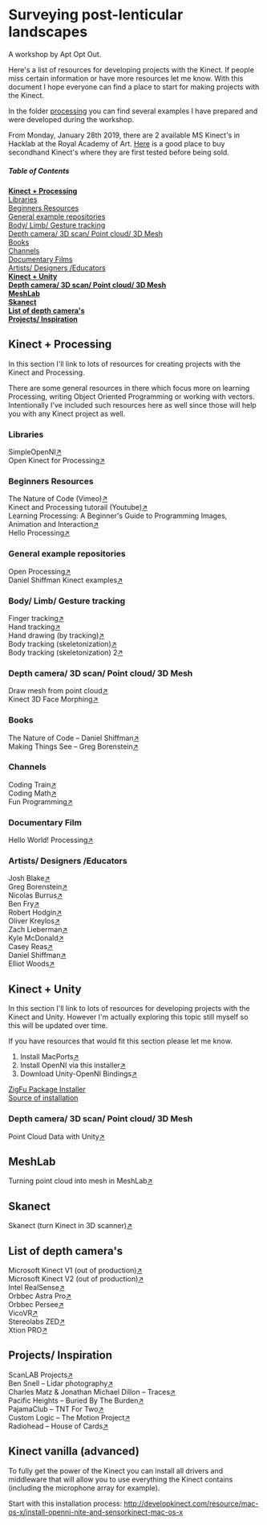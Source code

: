 # Surveying post-lenticular landscapes
A workshop by Apt Opt Out.

Here's a list of resources for developing projects with the Kinect. If people miss certain information or have more resources let me know. With this document I hope everyone can find a place to start for making projects with the Kinect.

In the folder [processing](https://github.com/aptoptout/surveying-post-lenticular-landscapes/tree/master/processing) you can find several examples I have prepared and were developed during the workshop.

From Monday, January 28th 2019, there are 2 available MS Kinect's in Hacklab at the Royal Academy of Art. [Here](https://www.gooxbox360.nl/xbox-360-accessoires-kopen/microsoft-kinect/) is a good place to buy secondhand Kinect's where they are first tested before being sold.

##### Table of Contents
**[Kinect + Processing](#kinectprocessing)**  
[Libraries](#processinglibraries)  
[Beginners Resources](#processingresources)  
[General example repositories](#processingexamplerepo)  
[Body/ Limb/ Gesture tracking](#bodylimbgesturetracking)  
[Depth camera/ 3D scan/ Point cloud/ 3D Mesh](#depthcamerapointcloudmesh)  
[Books](#processingbooksmagazines)  
[Channels](#processingchannels)  
[Documentary Films](#processingdocumentaryfilms)  
[Artists/ Designers /Educators](#processingartistsdesigners)  
**[Kinect + Unity](#kinectunity)**  
**[Depth camera/ 3D scan/ Point cloud/ 3D Mesh](#kinectdepthcamerapointcloudmesh)**  
**[MeshLab](#meshlab)**  
**[Skanect](#skanect)**  
**[List of depth camera's](#depthcameras)**  
**[Projects/ Inspiration](#projectsinspiration)**  


<a name="kinectprocessing"/>

## Kinect + Processing
In this section I'll link to lots of resources for creating projects with the Kinect and Processing.

There are some general resources in there which focus more on learning Processing, writing Object Oriented Programming or working with vectors. Intentionally I've included such resources here as well since those will help you with any Kinect project as well.

<a name="processinglibraries"/>

### Libraries

SimpleOpenNI[↗](https://github.com/totovr/SimpleOpenNI)  
Open Kinect for Processing[↗](https://github.com/shiffman/OpenKinect-for-Processing)  

<a name="processingresources"/>

### Beginners Resources

The Nature of Code (Vimeo)[↗](https://vimeo.com/channels/natureofcode)  
Kinect and Processing tutorail (Youtube)[↗](https://www.youtube.com/watch?v=QmVNgdapJJM&list=PLRqwX-V7Uu6ZMlWHdcy8hAGDy6IaoxUKf)  
Learning Processing: A Beginner's Guide to Programming Images, Animation and Interaction[↗](https://www.youtube.com/user/shiffman/playlists?sort=dd&shelf_id=2&view=50)  
Hello Processing[↗](https://hello.processing.org)  

<a name="processingexamplerepo"/>

### General example repositories

Open Processing[↗](https://www.openprocessing.org)  
Daniel Shiffman Kinect examples[↗](https://github.com/CodingTrain/website/tree/master/Tutorials/Processing/12_kinect)  

<a name="bodylimbgesturetracking"/>

### Body/ Limb/ Gesture tracking
Finger tracking[↗](https://github.com/atduskgreg/FingerTracker)  
Hand tracking[↗](https://forum.processing.org/two/discussion/18846/resolved-hand-tracking-with-kinect-processing)  
Hand drawing (by tracking)[↗](https://forum.processing.org/two/discussion/9553/hand-drawing-on-the-kinect)  
Body tracking (skeletonization)[↗](https://github.com/antoine1000/kinect-skeleton)  
Body tracking (skeletonization) 2[↗](http://urbanhonking.com/ideasfordozens/2011/02/16/skeleton-tracking-with-kinect-and-processing/)  

<a name="depthcamerapointcloudmesh"/>

### Depth camera/ 3D scan/ Point cloud/ 3D Mesh
Draw mesh from point cloud[↗](http://therandomlab.blogspot.com/2013/01/visualizing-kinects-3d-mesh-with.html)  
Kinect 3D Face Morphing[↗](http://developkinect.com/news/visual-effects/kinect-3d-face-morphing-processing-sketch)  

<a name="processingbooksmagazines"/>

### Books
The Nature of Code – Daniel Shiffman[↗](https://natureofcode.com/)  
Making Things See – Greg Borenstein[↗](http://www.hmangas.com/Electronica/Datasheets/Arduino/LIBROS%20Y%20MANUALES/[Making.Things.See(2012.01)].Greg.Borenstein.pdf)  

<a name="processingchannels"/>

### Channels
Coding Train[↗](https://www.youtube.com/channel/UCvjgXvBlbQiydffZU7m1_aw)  
Coding Math[↗](https://www.youtube.com/user/codingmath)  
Fun Programming[↗](https://funprogramming.org/)  

<a name="processingdocumentaryfilms"/>

### Documentary Film
Hello World! Processing[↗](https://vimeo.com/60735314)  

<a name="processingartistsdesigners"/>

### Artists/ Designers /Educators
Josh Blake[↗](http://nui.joshland.org/)  
Greg Borenstein[↗](http://gregborenstein.com/)  
Nicolas Burrus[↗](http://nicolas.burrus.name/)  
Ben Fry[↗](https://benfry.com/)  
Robert Hodgin[↗](http://roberthodgin.com/)  
Oliver Kreylos[↗](http://doc-ok.org/)  
Zach Lieberman[↗](https://www.instagram.com/zach.lieberman/)  
Kyle McDonald[↗](http://kylemcdonald.net/)  
Casey Reas[↗](http://reas.com/)  
Daniel Shiffman[↗](https://shiffman.net/)  
Elliot Woods[↗](https://www.kimchiandchips.com/works/)  

<a name="kinectunity"/>

## Kinect + Unity
In this section I'll link to lots of resources for developing projects with the Kinect and Unity. However I'm actually exploring this topic still myself so this will be updated over time.

If you have resources that would fit this section please let me know.

1. Install MacPorts[↗](https://www.macports.org/install.php)
2. Install OpenNI via this installer[↗](https://storage.googleapis.com/goog...ple-openni/OpenNI_NITE_Installer-OSX-0.24.zip)
3. Download Unity-OpenNI Bindings[↗](https://web.archive.org/web/20170607225336/http://zigfu.com/en/downloads/legacy/)

[ZigFu Package Installer](http://developkinect.com/resource/package-installer/zigfu-package-installer)  
[Source of installation](https://forum.unity.com/threads/kinect-for-osx.104760/)  

<a name="kinectdepthcamerapointcloudmesh"/>

### Depth camera/ 3D scan/ Point cloud/ 3D Mesh

Point Cloud Data with Unity[↗](https://blog.sketchfab.com/tutorial-processing-point-cloud-data-unity/)  

<a name="meshlab"/>

## MeshLab
Turning point cloud into mesh in MeshLab[↗](http://gmv.cast.uark.edu/scanning/point-clouds-to-mesh-in-meshlab/)  

<a name="skanect"/>

## Skanect
Skanect (turn Kinect in 3D scanner)[↗](https://skanect.occipital.com/)  

<a name="depthcameras"/>

## List of depth camera's
Microsoft Kinect V1 (out of production)[↗](https://developer.microsoft.com/nl-nl/windows/kinect)  
Microsoft Kinect V2 (out of production)[↗](https://developer.microsoft.com/nl-nl/windows/kinect)  
Intel RealSense[↗](https://www.intel.com/content/www/us/en/architecture-and-technology/realsense-overview.html)  
Orbbec Astra Pro[↗](https://orbbec3d.com/product-astra-pro/)  
Orbbec Persee[↗](https://orbbec3d.com/product-persee/)  
VicoVR[↗](https://vicovr.com/)  
Stereolabs ZED[↗](https://www.stereolabs.com/zed/)  
Xtion PRO[↗](https://www.asus.com/3D-Sensor/Xtion_PRO/)  

<a name="projectsinspiration"/>

## Projects/ Inspiration
ScanLAB Projects[↗](https://scanlabprojects.co.uk/)  
Ben Snell – Lidar photography[↗](http://bensnell.io/lidar-photography/)  
Charles Matz & Jonathan Michael Dillon – Traces[↗](https://www.dailydot.com/debug/lidar-art-ethiopia-nyit/)  
Pacific Heights – Buried By The Burden[↗](https://www.youtube.com/watch?v=XBUdCBxrhZo)  
PajamaClub – TNT For Two[↗](https://www.youtube.com/watch?v=fG9y52tWTDw)  
Custom Logic – The Motion Project[↗](https://www.custom-logic.com/work/the_motion_project/)  
Radiohead – House of Cards[↗](https://www.youtube.com/watch?v=8nTFjVm9sTQ)  

## Kinect vanilla (advanced)
To fully get the power of the Kinect you can install all drivers and middleware that will allow you to use everything the Kinect contains (including the microphone array for example).

Start with this installation process: http://developkinect.com/resource/mac-os-x/install-openni-nite-and-sensorkinect-mac-os-x
